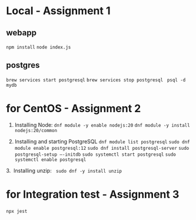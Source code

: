 # Local - Assignment 1
## webapp
```npm install```
```node index.js```
## postgres 
```brew services start postgresql```
```brew services stop postgresql ```
```psql -d mydb```

# for CentOS - Assignment 2
1. Installing Node:
```dnf module -y enable nodejs:20```
```dnf module -y install nodejs:20/common```

2. Installing and starting PostgreSQL
```dnf module list postgresql```
```sudo dnf module enable postgresql:12```
```sudo dnf install postgresql-server```
```sudo postgresql-setup —-initdb```
```sudo systemctl start postgresql```
```sudo systemctl enable postgresql```

3.  Installing unzip:
 
```sudo dnf -y install unzip```

# for Integration test - Assignment 3
```npx jest```
 
 



